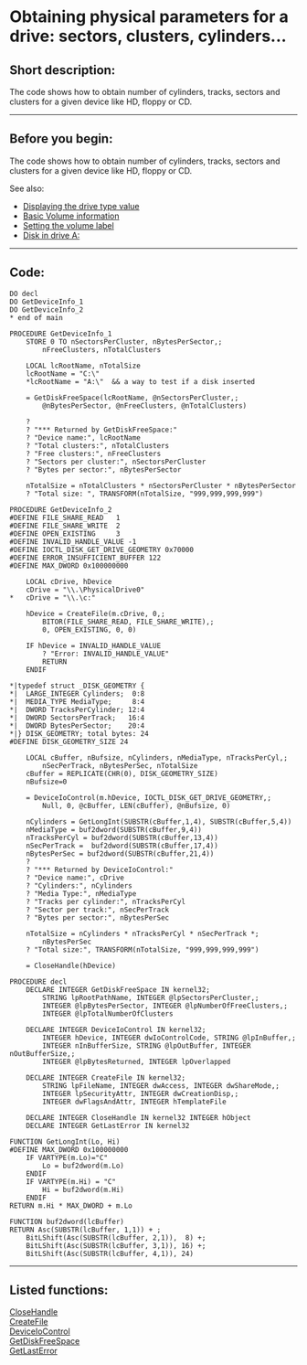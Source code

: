 <link rel="stylesheet" type="text/css" href="../css/win32api.css">  
<link rel="stylesheet" href="https://cdnjs.cloudflare.com/ajax/libs/font-awesome/4.7.0/css/font-awesome.min.css">

# Obtaining physical parameters for a drive: sectors, clusters, cylinders...

## Short description:
The code shows how to obtain number of cylinders, tracks, sectors and clusters for a given device like HD, floppy or CD.  
***  


## Before you begin:
The code shows how to obtain number of cylinders, tracks, sectors and clusters for a given device like HD, floppy or CD.  

See also:

* [Displaying the drive type value](sample_012.md)  
* [Basic Volume information](sample_098.md)  
* [Setting the volume label](sample_151.md)  
* [Disk in drive A:](sample_319.md)  
  
***  


## Code:
```foxpro  
DO decl
DO GetDeviceInfo_1
DO GetDeviceInfo_2
* end of main

PROCEDURE GetDeviceInfo_1
	STORE 0 TO nSectorsPerCluster, nBytesPerSector,;
		nFreeClusters, nTotalClusters

	LOCAL lcRootName, nTotalSize
	lcRootName = "C:\"
	*lcRootName = "A:\"  && a way to test if a disk inserted

	= GetDiskFreeSpace(lcRootName, @nSectorsPerCluster,;
		@nBytesPerSector, @nFreeClusters, @nTotalClusters)

	?
	? "*** Returned by GetDiskFreeSpace:"
	? "Device name:", lcRootName
	? "Total clusters:", nTotalClusters
	? "Free clusters:", nFreeClusters
	? "Sectors per cluster:", nSectorsPerCluster
	? "Bytes per sector:", nBytesPerSector

	nTotalSize = nTotalClusters * nSectorsPerCluster * nBytesPerSector
	? "Total size: ", TRANSFORM(nTotalSize, "999,999,999,999")

PROCEDURE GetDeviceInfo_2
#DEFINE FILE_SHARE_READ   1
#DEFINE FILE_SHARE_WRITE  2
#DEFINE OPEN_EXISTING     3
#DEFINE INVALID_HANDLE_VALUE -1
#DEFINE IOCTL_DISK_GET_DRIVE_GEOMETRY 0x70000
#DEFINE ERROR_INSUFFICIENT_BUFFER 122
#DEFINE MAX_DWORD 0x100000000

	LOCAL cDrive, hDevice
	cDrive = "\\.\PhysicalDrive0"
*	cDrive = "\\.\c:"

	hDevice = CreateFile(m.cDrive, 0,;
		BITOR(FILE_SHARE_READ, FILE_SHARE_WRITE),;
		0, OPEN_EXISTING, 0, 0)

	IF hDevice = INVALID_HANDLE_VALUE
		? "Error: INVALID_HANDLE_VALUE"
		RETURN
	ENDIF

*|typedef struct _DISK_GEOMETRY {
*|  LARGE_INTEGER Cylinders;  0:8
*|  MEDIA_TYPE MediaType;     8:4
*|  DWORD TracksPerCylinder; 12:4
*|  DWORD SectorsPerTrack;   16:4
*|  DWORD BytesPerSector;    20:4
*|} DISK_GEOMETRY; total bytes: 24
#DEFINE DISK_GEOMETRY_SIZE 24

	LOCAL cBuffer, nBufsize, nCylinders, nMediaType, nTracksPerCyl,;
		nSecPerTrack, nBytesPerSec, nTotalSize
	cBuffer = REPLICATE(CHR(0), DISK_GEOMETRY_SIZE)
	nBufsize=0
	
	= DeviceIoControl(m.hDevice, IOCTL_DISK_GET_DRIVE_GEOMETRY,;
		Null, 0, @cBuffer, LEN(cBuffer), @nBufsize, 0)

	nCylinders = GetLongInt(SUBSTR(cBuffer,1,4), SUBSTR(cBuffer,5,4))
	nMediaType = buf2dword(SUBSTR(cBuffer,9,4))
	nTracksPerCyl = buf2dword(SUBSTR(cBuffer,13,4))
	nSecPerTrack =  buf2dword(SUBSTR(cBuffer,17,4))
	nBytesPerSec = buf2dword(SUBSTR(cBuffer,21,4))
	?
	? "*** Returned by DeviceIoControl:"
	? "Device name:", cDrive
	? "Cylinders:", nCylinders
	? "Media Type:", nMediaType
	? "Tracks per cylinder:", nTracksPerCyl
	? "Sector per track:", nSecPerTrack
	? "Bytes per sector:", nBytesPerSec

	nTotalSize = nCylinders * nTracksPerCyl * nSecPerTrack *;
		nBytesPerSec
	? "Total size:", TRANSFORM(nTotalSize, "999,999,999,999")

	= CloseHandle(hDevice)

PROCEDURE decl
	DECLARE INTEGER GetDiskFreeSpace IN kernel32;
		STRING lpRootPathName, INTEGER @lpSectorsPerCluster,;
		INTEGER @lpBytesPerSector, INTEGER @lpNumberOfFreeClusters,;
		INTEGER @lpTotalNumberOfClusters

	DECLARE INTEGER DeviceIoControl IN kernel32;
		INTEGER hDevice, INTEGER dwIoControlCode, STRING @lpInBuffer,;
		INTEGER nInBufferSize, STRING @lpOutBuffer, INTEGER nOutBufferSize,;
		INTEGER @lpBytesReturned, INTEGER lpOverlapped

	DECLARE INTEGER CreateFile IN kernel32;
		STRING lpFileName, INTEGER dwAccess, INTEGER dwShareMode,;
		INTEGER lpSecurityAttr, INTEGER dwCreationDisp,;
		INTEGER dwFlagsAndAttr, INTEGER hTemplateFile

	DECLARE INTEGER CloseHandle IN kernel32 INTEGER hObject
	DECLARE INTEGER GetLastError IN kernel32

FUNCTION GetLongInt(Lo, Hi)
#DEFINE MAX_DWORD 0x100000000
	IF VARTYPE(m.Lo)="C"
		Lo = buf2dword(m.Lo)
	ENDIF
	IF VARTYPE(m.Hi) = "C"
		Hi = buf2dword(m.Hi)
	ENDIF
RETURN m.Hi * MAX_DWORD + m.Lo

FUNCTION buf2dword(lcBuffer)
RETURN Asc(SUBSTR(lcBuffer, 1,1)) + ;
	BitLShift(Asc(SUBSTR(lcBuffer, 2,1)),  8) +;
	BitLShift(Asc(SUBSTR(lcBuffer, 3,1)), 16) +;
	BitLShift(Asc(SUBSTR(lcBuffer, 4,1)), 24)  
```  
***  


## Listed functions:
[CloseHandle](../libraries/kernel32/CloseHandle.md)  
[CreateFile](../libraries/kernel32/CreateFile.md)  
[DeviceIoControl](../libraries/kernel32/DeviceIoControl.md)  
[GetDiskFreeSpace](../libraries/kernel32/GetDiskFreeSpace.md)  
[GetLastError](../libraries/kernel32/GetLastError.md)  
